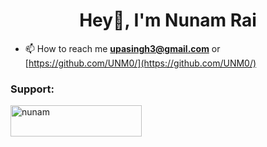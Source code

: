 <h1 align="center">Hey👋, I'm Nunam Rai</h1>


- 📫 How to reach me **upasingh3@gmail.com** or [https://github.com/UNM0/](https://github.com/UNM0/)

<h3 align="left">Support:</h3>
<p><a href="https://www.buymeacoffee.com/nunam"> <img align="left" src="https://cdn.buymeacoffee.com/buttons/v2/default-yellow.png" height="50" width="210" alt="nunam" /></a></p><br><br><br><br><br>

